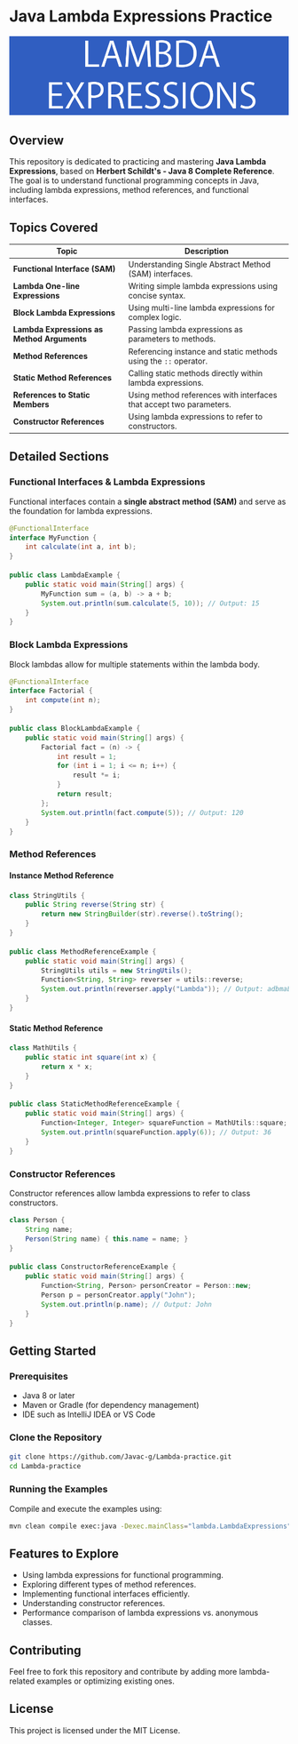 # Java Lambda Expressions Practice

<div id="header">
  <img src="https://github.com/Javac-g/Lambda_practice/blob/master/LAMBDAS.png?raw=true"/>
</div>

## Overview

This repository is dedicated to practicing and mastering **Java Lambda Expressions**, based on **Herbert Schildt's - Java 8 Complete Reference**. The goal is to understand functional programming concepts in Java, including lambda expressions, method references, and functional interfaces.

## Topics Covered

| Topic | Description |
|-------------------------------|----------------------------------------------------------------|
| **Functional Interface (SAM)** | Understanding Single Abstract Method (SAM) interfaces. |
| **Lambda One-line Expressions** | Writing simple lambda expressions using concise syntax. |
| **Block Lambda Expressions** | Using multi-line lambda expressions for complex logic. |
| **Lambda Expressions as Method Arguments** | Passing lambda expressions as parameters to methods. |
| **Method References** | Referencing instance and static methods using the `::` operator. |
| **Static Method References** | Calling static methods directly within lambda expressions. |
| **References to Static Members** | Using method references with interfaces that accept two parameters. |
| **Constructor References** | Using lambda expressions to refer to constructors. |

## Detailed Sections

### Functional Interfaces & Lambda Expressions
Functional interfaces contain a **single abstract method (SAM)** and serve as the foundation for lambda expressions.
```java
@FunctionalInterface
interface MyFunction {
    int calculate(int a, int b);
}

public class LambdaExample {
    public static void main(String[] args) {
        MyFunction sum = (a, b) -> a + b;
        System.out.println(sum.calculate(5, 10)); // Output: 15
    }
}
```

### Block Lambda Expressions
Block lambdas allow for multiple statements within the lambda body.
```java
@FunctionalInterface
interface Factorial {
    int compute(int n);
}

public class BlockLambdaExample {
    public static void main(String[] args) {
        Factorial fact = (n) -> {
            int result = 1;
            for (int i = 1; i <= n; i++) {
                result *= i;
            }
            return result;
        };
        System.out.println(fact.compute(5)); // Output: 120
    }
}
```

### Method References
#### Instance Method Reference
```java
class StringUtils {
    public String reverse(String str) {
        return new StringBuilder(str).reverse().toString();
    }
}

public class MethodReferenceExample {
    public static void main(String[] args) {
        StringUtils utils = new StringUtils();
        Function<String, String> reverser = utils::reverse;
        System.out.println(reverser.apply("Lambda")); // Output: adbmaL
    }
}
```
#### Static Method Reference
```java
class MathUtils {
    public static int square(int x) {
        return x * x;
    }
}

public class StaticMethodReferenceExample {
    public static void main(String[] args) {
        Function<Integer, Integer> squareFunction = MathUtils::square;
        System.out.println(squareFunction.apply(6)); // Output: 36
    }
}
```

### Constructor References
Constructor references allow lambda expressions to refer to class constructors.
```java
class Person {
    String name;
    Person(String name) { this.name = name; }
}

public class ConstructorReferenceExample {
    public static void main(String[] args) {
        Function<String, Person> personCreator = Person::new;
        Person p = personCreator.apply("John");
        System.out.println(p.name); // Output: John
    }
}
```


## Getting Started

### Prerequisites
- Java 8 or later
- Maven or Gradle (for dependency management)
- IDE such as IntelliJ IDEA or VS Code

### Clone the Repository
```sh
git clone https://github.com/Javac-g/Lambda-practice.git
cd Lambda-practice
```

### Running the Examples
Compile and execute the examples using:
```sh
mvn clean compile exec:java -Dexec.mainClass="lambda.LambdaExpressions"
```


## Features to Explore
- Using lambda expressions for functional programming.
- Exploring different types of method references.
- Implementing functional interfaces efficiently.
- Understanding constructor references.
- Performance comparison of lambda expressions vs. anonymous classes.

## Contributing
Feel free to fork this repository and contribute by adding more lambda-related examples or optimizing existing ones.

## License
This project is licensed under the MIT License.


